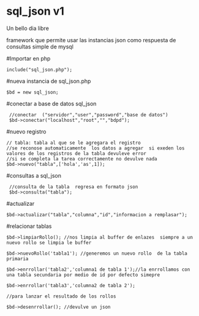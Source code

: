 # sql_json v1 


Un bello dia libre

framework que permite usar las instancias json como respuesta de consultas simple de mysql

#Importar en php

    include("sql_json.php");
    
 

#nueva instancia de sql_json.php

    $bd = new sql_json;

  


#conectar a base de datos sql_json

     //conectar  ("servidor","user","password","base de datos")
     $bd->conectar("localhost","root","","bdpd");

#nuevo registro
  
    // tabla: tabla al que se le agregara el registro 
    //se reconose automaticamente  los datos a agregar  si exeden los valores de los registros de la tabla devuleve error
    //si se completa la tarea correctamente no devulve nada
    $bd->nuevo("tabla",['hola','as',1]);

#consultas a sql_json

     //consulta de la tabla  regresa en formato json
     $bd->consulta("tabla");

#actualizar
   
    $bd->actualizar("tabla","columna","id","informacion a remplasar");
     
#relacionar tablas  

    $bd->limpiarRollo(); //nos limpia al buffer de enlazes  siempre a un nuevo rollo se limpia le buffer 
    
    $bd->nuevoRollo('tabla1'); //generemos un nuevo rollo  de la tabla primaria
                
    $bd->enrrollar('tabla2','columna1 de tabla 1');//la enrrollamos con una tabla secundaria por medio de id por defecto simepre
    
    $bd->enrrollar('tabla3','columna2 de tabla 2');
    
    //para lanzar el resultado de los rollos
    
    $bd->desenrrollar(); //devulve un json 
